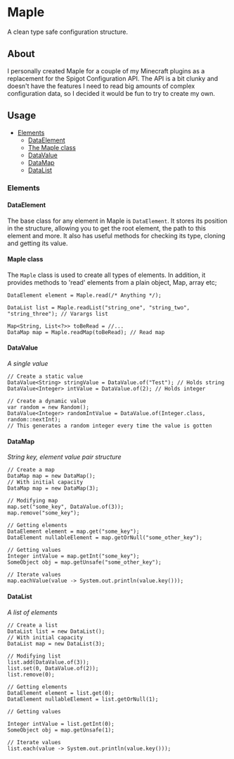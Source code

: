 # Maple

A clean type safe configuration structure.

## About

I personally created Maple for a couple of my Minecraft plugins as a replacement for the Spigot Configuration API.
The API is a bit clunky and doesn't have the features I need to read big amounts of complex configuration data, so I
decided it would be fun to try to create my own.

## Usage

- [Elements](#elements)
    - [DataElement](#elements)
    - [The Maple class](#maple-class)
    - [DataValue](#datavalue)
    - [DataMap](#datamap)
    - [DataList](#datalist)

### Elements

#### DataElement

The base class for any element in Maple is `DataElement`.
It stores its position in the structure, allowing you to get the root element, the path to this element and more.
It also has useful methods for checking its type, cloning and getting its value.

#### Maple class

The `Maple` class is used to create all types of elements.
In addition, it provides methods to 'read' elements from a plain object, Map, array etc;

```
DataElement element = Maple.read(/* Anything */);

DataList list = Maple.readList("string_one", "string_two", "string_three"); // Varargs list

Map<String, List<?>> toBeRead = //...
DataMap map = Maple.readMap(toBeRead); // Read map
```

#### DataValue

*A single value*

```
// Create a static value
DataValue<String> stringValue = DataValue.of("Test"); // Holds string
DataValue<Integer> intValue = DataValue.of(2); // Holds integer

// Create a dynamic value
var random = new Random();
DataValue<Integer> randomIntValue = DataValue.of(Integer.class, random::nextInt);
// This generates a random integer every time the value is gotten
```

#### DataMap

*String key, element value pair structure*

```
// Create a map
DataMap map = new DataMap();
// With initial capacity
DataMap map = new DataMap(3);

// Modifying map
map.set("some_key", DataValue.of(3));
map.remove("some_key");

// Getting elements
DataElement element = map.get("some_key");
DataElement nullableElement = map.getOrNull("some_other_key");

// Getting values
Integer intValue = map.getInt("some_key");
SomeObject obj = map.getUnsafe("some_other_key");

// Iterate values
map.eachValue(value -> System.out.println(value.key()));
```

#### DataList

*A list of elements*

```
// Create a list
DataList list = new DataList();
// With initial capacity
DataList map = new DataList(3);

// Modifying list
list.add(DataValue.of(3));
list.set(0, DataValue.of(2));
list.remove(0);

// Getting elements
DataElement element = list.get(0);
DataElement nullableElement = list.getOrNull(1);

// Getting values

Integer intValue = list.getInt(0);
SomeObject obj = map.getUnsafe(1);

// Iterate values
list.each(value -> System.out.println(value.key()));
```
